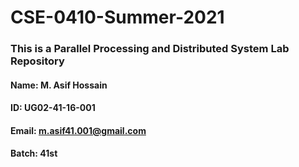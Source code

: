 # CSE-0410-Summer-2021
### This is a Parallel Processing and Distributed System Lab Repository
#### Name: M. Asif Hossain
#### ID: UG02-41-16-001
#### Email: m.asif41.001@gmail.com
#### Batch: 41st 
